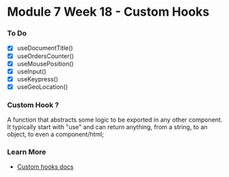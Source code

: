 # Module 7 Week 18 - Custom Hooks

### To Do
- [x] useDocumentTitle()
- [x] useOrdersCounter()
- [x] useMousePosition()
- [x] useInput()
- [x] useKeypress()
- [x] useGeoLocation()

### Custom  Hook ?
A function that abstracts some logic to be exported in any other component. It typically start with "use" and can return anything, from a string, to an object, to even a component/html;

### Learn More
- [Custom hooks docs](https://github.com/rehooks/awesome-react-hooks)